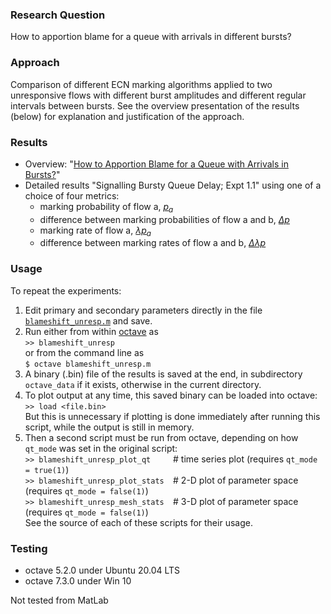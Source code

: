 ### Research Question
How to apportion blame for a queue with arrivals in different bursts?

### Approach
Comparison of different ECN marking algorithms applied to two unresponsive flows 
with different burst amplitudes and different regular intervals between bursts. 
See the overview presentation of the results (below) for explanation and justification of the approach.

### Results
* Overview: "[How to Apportion Blame for a Queue with Arrivals in Bursts?](https://github.com/bbriscoe/l4s-aqm/blob/master/presents/sigqdyn-overview.pdf)"
* Detailed results "Signalling Bursty Queue Delay; Expt 1.1" using one of a choice of four metrics:
  * marking probability of flow a, [_p<sub>a</sub>_](https://github.com/bbriscoe/l4s-aqm/blob/master/presents/sigqdyn-p-expt1_1.pdf)
  * difference between marking probabilities of flow a and b, [_Δp_](https://github.com/bbriscoe/l4s-aqm/blob/master/presents/sigqdyn-Δp-expt1_1.pdf)
  * marking rate of flow a, [_λp<sub>a</sub>_](https://github.com/bbriscoe/l4s-aqm/blob/master/presents/sigqdyn-λp-expt1_1.pdf)
  * difference between marking rates of flow a and b, [_Δλp_](https://github.com/bbriscoe/l4s-aqm/blob/master/presents/sigqdyn-Δλp-expt1_1.pdf)

### Usage
To repeat the experiments:
 1. Edit primary and secondary parameters directly in the file [`blameshift_unresp.m`](https://github.com/bbriscoe/l4s-aqm/blob/master/papers/working/blameshift_unresp.m) and save.
 2. Run either from within [octave](https://octave.org/) as<br>
      `>> blameshift_unresp`<br>
    or from the command line as<br>
      `$ octave blameshift_unresp.m`
 3. A binary (.bin) file of the results is saved at the end, in subdirectory `octave_data` if it exists, otherwise in the current directory.
 4. To plot output at any time, this saved binary can be loaded into octave:<br>
     `>> load <file.bin>`<br>
     But this is unnecessary if plotting is done immediately after running this script, while the output is still in memory.
 5.  Then a second script must be run from octave, depending on how `qt_mode` was set in the original script:<br>
      `>> blameshift_unresp_plot_qt     `# time series plot (requires `qt_mode = true(1)`)<br>
      `>> blameshift_unresp_plot_stats  `# 2-D plot of parameter space (requires `qt_mode = false(1)`)<br>
      `>> blameshift_unresp_mesh_stats  `# 3-D plot of parameter space (requires `qt_mode = false(1)`)<br>
     See the source of each of these scripts for their usage.

### Testing
* octave 5.2.0 under Ubuntu 20.04 LTS
* octave 7.3.0 under Win 10

Not tested from MatLab
